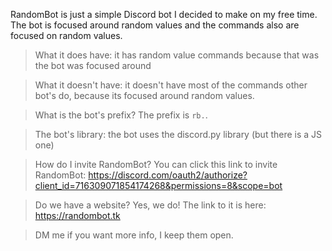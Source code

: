 [](https://cdn.discordapp.com/emojis/810291025909383178.gif?v=1&size=32) RandomBot is just a simple Discord bot I decided to make on my free time. The bot is focused around random values and the commands also are focused on random values.

> What it does have: it has random value commands because that was the bot was focused around

> What it doesn't have: it doesn't have most of the commands other bot's do, because its focused around random values.

> What is the bot's prefix? The prefix is `rb.`.

> The bot's library: the bot uses the discord.py library (but there is a JS one)

> How do I invite RandomBot? You can click this link to invite RandomBot: https://discord.com/oauth2/authorize?client_id=716309071854174268&permissions=8&scope=bot

> Do we have a website? Yes, we do! The link to it is here: https://randombot.tk

> DM me if you want more info, I keep them open.

